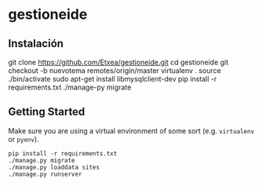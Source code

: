 # gestioneide

## Instalación

git clone https://github.com/Etxea/gestioneide.git
cd gestioneide
git checkout -b nuevotema remotes/origin/master
virtualenv .
source ./bin/activate
sudo apt-get install libmysqlclient-dev
pip install -r requirements.txt
./manage-py migrate


## Getting Started

Make sure you are using a virtual environment of some sort (e.g. `virtualenv` or
`pyenv`).

```
pip install -r requirements.txt
./manage.py migrate
./manage.py loaddata sites
./manage.py runserver
```
